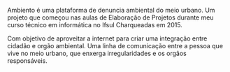 <!-- Bem vindo ao repositório do Ambiento server. -->

Ambiento é uma plataforma de denuncia ambiental do meio urbano.
Um projeto que começou nas aulas de Elaboração de Projetos durante meu curso técnico em informática no Ifsul Charqueadas em 2015.

Com objetivo de aproveitar a internet para criar uma integração entre cidadão e orgão ambiental.
Uma linha de comunicação entre a pessoa que vive no meio urbano, que enxerga irregularidades e os orgãos responsáveis.
